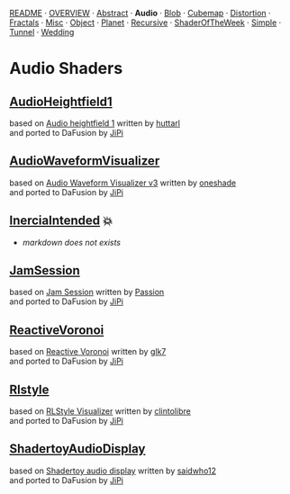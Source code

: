 
  <!--                                                             -->
  <!--           THIS IS AN AUTOMATICALLY GENERATED FILE           -->
  <!--                                                             -->
  <!--                  D O   N O T   E D I T ! ! !                -->
  <!--                                                             -->
  <!--  ALL CHANGES WILL BE OVERWRITTEN WITHOUT ANY FURTHER NOTICE -->
  <!--                                                             -->


[README](../README.md) · [OVERVIEW](../OVERVIEW.md) · [Abstract](../Abstract/README.md) · **Audio** · [Blob](../Blob/README.md) · [Cubemap](../Cubemap/README.md) · [Distortion](../Distortion/README.md) · [Fractals](../Fractals/README.md) · [Misc](../Misc/README.md) · [Object](../Object/README.md) · [Planet](../Planet/README.md) · [Recursive](../Recursive/README.md) · [ShaderOfTheWeek](../ShaderOfTheWeek/README.md) · [Simple](../Simple/README.md) · [Tunnel](../Tunnel/README.md) · [Wedding](../Wedding/README.md)

# Audio Shaders

## **[AudioHeightfield1](AudioHeightfield1.md)**
based on [Audio heightfield 1](https://www.shadertoy.com/view/ldXGzN) written by [huttarl](https://www.shadertoy.com/user/huttarl)<br />and ported to DaFusion by [JiPi](../../Site/Profiles/JiPi.md)

## **[AudioWaveformVisualizer](AudioWaveformVisualizer.md)**
based on [Audio Waveform Visualizer v3](https://www.shadertoy.com/view/wd3Bzl) written by [oneshade](https://www.shadertoy.com/user/oneshade)<br />and ported to DaFusion by [JiPi](../../Site/Profiles/JiPi.md)

## **[InerciaIntended](InerciaIntended.md)** :boom:
- *markdown does not exists*

## **[JamSession](JamSession.md)**
based on [Jam Session](https://www.shadertoy.com/view/XdsyW4) written by [Passion](https://www.shadertoy.com/user/Passion)<br />and ported to DaFusion by [JiPi](../../Site/Profiles/JiPi.md)

## **[ReactiveVoronoi](ReactiveVoronoi.md)**
based on [Reactive Voronoi](https://www.shadertoy.com/view/Ml3GDX) written by [glk7](https://www.shadertoy.com/user/glk7)<br />and ported to DaFusion by [JiPi](../../Site/Profiles/JiPi.md)

## **[Rlstyle](Rlstyle.md)**
based on [RLStyle Visualizer](https://www.shadertoy.com/view/llXyzN) written by [clintolibre](https://www.shadertoy.com/user/clintolibre)<br />and ported to DaFusion by [JiPi](../../Site/Profiles/JiPi.md)

## **[ShadertoyAudioDisplay](ShadertoyAudioDisplay.md)**
based on [Shadertoy audio display](https://www.shadertoy.com/view/MtVfWh) written by [saidwho12](https://www.shadertoy.com/user/saidwho12)<br />and ported to DaFusion by [JiPi](../../Site/Profiles/JiPi.md)


